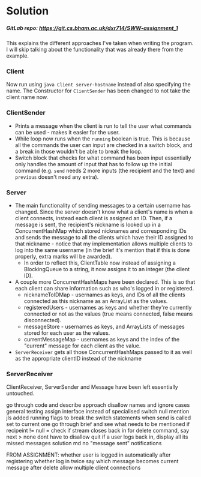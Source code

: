 # Solution
##### GitLab repo: https://git.cs.bham.ac.uk/dxr714/SWW-assignment_1
 
This explains the different approaches I've taken when writing the program. I will skip talking about the functionality that was already there from the example.

### Client 
Now run using `java Client server-hostname` instead of also specifying the name. The Constructor for `ClientSender` has been changed to not take the client name now.

### ClientSender
* Prints a message when the client is run to tell the user what commands can be used - makes it easier for the user.
* While loop now runs when the `running` boolean is true. This is because all the commands the user can input are checked in a switch block, and a break in those wouldn't be able to break the loop.
* Switch block that checks for what command has been input essentially only handles the amount of input that has to follow up the initial command (e.g. `send` needs 2 more inputs (the recipient and the text) and `previous` doesn't need any extra).

### Server
* The main functionality of sending messages to a certain username has changed. Since the server doesn't know what a client's name is when a client connects, instead each client is assigned an ID. Then, if a message is sent, the recipient's nickname is looked up in a ConcurrentHashMap which stored nicknames and corresponding IDs and sends the message to all the clients which have their ID assigned to that nickname - notice that my implementation allows multiple clients to log into the same username (in the brief it's mention that if this is done properly, extra marks will be awarded).
  * In order to reflect this, ClientTable now instead of assigning a BlockingQueue to a string, it now assigns it to an integer (the client ID).
* A couple more ConcurrentHashMaps have been declared. This is so that each client can share information such as who's logged in or registered.
  * nicknameToIDMap - usernames as keys, and IDs of all the clients connected as this nickname as an ArrayList as the values.
  * registeredUsers - usernames as keys and whether they're currently connected or not as the values (true means connected, false means disconnected).
  * messageStore - usernames as keys, and ArrayLists of messages stored for each user as the values.
  * currentMessageMap - usernames as keys and the index of the "current" message for each client as the value.
* `ServerReceiver` gets all those ConcurrentHashMaps passed to it as well as the appropriate clientID instead of the nickname

### ServerReceiver

ClientReceiver, ServerSender and Message have been left essentially untouched.


go through code and describe approach
disallow names and ignore cases
general testing
assign interface instead of specialised
switch null mention jls
added running flags to break the switch statements
when send is called set to current one
go through brief and see what needs to be mentioned
if recipeint != null = check if stream closes back in
for delete command, say next > none
dont have to disallow quit
if a user logs back in, display all its missed messages
solution md no "message sent" notifications

FROM ASSIGNMENT: 
whether user is logged in automatically after registering
whether log in twice
say which message becomes current message after delete
allow multiple client connections